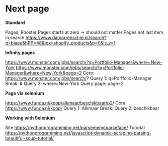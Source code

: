 

# Next page

**Standard**

Pages, Rooster
Pages starts at zero -> should not matter
Pages not last item in search
https://www.datnarrenschip.nl/search?q=blaeu&hPP=48&idx=shopify_products&p=0&is_v=1

**Infinity pages**

https://www.monster.com/jobs/search/?q=Portfolio-Manager&where=New-York
https://www.monster.com/jobs/search/?q=Portfolio-Manager&where=New-York&page=2 
Core: https://www.monster.com/jobs/search/?
Query 1: q=Portfolio-Manager
Break: &
Query 2: where=New-York
Query page: page=2



**Page via selenium**

https://www.funda.nl/koop/alkmaar/beschikbaar/p2/
Core: https://www.funda.nl/koop/
Query 1: Alkmaar
Break:
Query 2: beschikbaar



**Working with Selenium**

Site
https://pythonprogramming.net/parsememcparseface/
Tutorial
https://pythonprogramming.net/javascript-dynamic-scraping-parsing-beautiful-soup-tutorial/